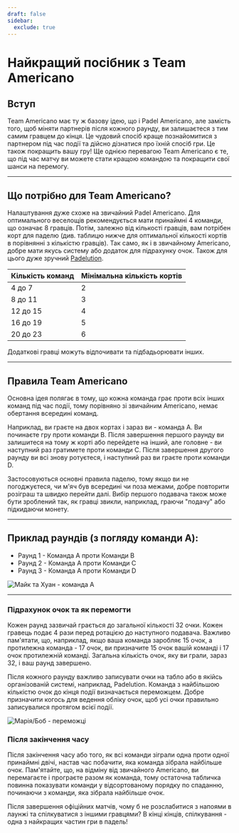 ```yaml
---
draft: false
sidebar:
  exclude: true
---
```


# Найкращий посібник з Team Americano

## Вступ

Team Americano має ту ж базову ідею, що і Padel Americano, але замість того, щоб міняти партнерів після кожного раунду, ви залишаєтеся з тим самим гравцем до кінця. Це чудовий спосіб краще познайомитися з партнером під час події та дійсно дізнатися про їхній спосіб гри. Це також покращить вашу гру! Ще однією перевагою Team Americano є те, що під час матчу ви можете стати кращою командою та покращити свої шанси на перемогу.

---

## Що потрібно для Team Americano?

Налаштування дуже схоже на звичайний Padel Americano. Для оптимального веселощів рекомендується мати принаймні 4 команди, що означає 8 гравців. Потім, залежно від кількості гравців, вам потрібен корт для паделю (див. таблицю нижче для оптимальної кількості кортів в порівнянні з кількістю гравців). Так само, як і в звичайному Americano, добре мати якусь систему або додаток для підрахунку очок. Також для цього дуже зручний [Padelution](https://www.padelution.com/americano).

| Кількість команд | Мінімальна кількість кортів |
|-----------------|--------------------------|
|      4 до 7     |             2            |
|     8 до 11     |             3            |
|     12 до 15    |             4            |
|     16 до 19    |             5            |
|     20 до 23    |             6            |

Додаткові гравці можуть відпочивати та підбадьорювати інших.

---

## Правила Team Americano

Основна ідея полягає в тому, що кожна команда грає проти всіх інших команд під час події, тому порівняно зі звичайним Americano, немає обертання всередині команд.

Наприклад, ви граєте на двох кортах і зараз ви - команда A. Ви починаєте гру проти команди B. Після завершення першого раунду ви залишитеся на тому ж корті або перейдете на інший, але головне - ви наступний раз гратимете проти команди C. Після завершення другого раунду ви всі знову ротуєтеся, і наступний раз ви граєте проти команди D.

Застосовуються основні правила паделю, тому якщо ви не погоджуєтеся, чи м'яч був всередині чи поза межами, добре повторити розіграш та швидко перейти далі. Вибір першого подавача також може бути зроблений так, як гравці звикли, наприклад, граючи "подачу" або підкидаючи монету.

---

## Приклад раундів (з погляду команди A):
- Раунд 1 - Команда A проти Команди B
- Раунд 2 - Команда A проти Команди C
- Раунд 3 - Команда A проти Команди D

![Майк та Хуан - команда A](/uk/images/team-americano.png "Майк та Хуан - команда A")

---

### Підрахунок очок та як перемогти

Кожен раунд зазвичай грається до загальної кількості 32 очки. Кожен гравець подає 4 рази перед ротацією до наступного подавача. Важливо пам'ятати, що, наприклад, якщо ваша команда заробляє 15 очок, а протилежна команда - 17 очок, ви призначите 15 очок вашій команді і 17 очок протилежній команді. Загальна кількість очок, яку ви грали, зараз 32, і ваш раунд завершено.

Після кожного раунду важливо записувати очки на табло або в якійсь організованій системі, наприклад, Padelution. Команда з найбільшою кількістю очок до кінця події визначається переможцем. Добре призначити когось для ведення обліку очок, щоб усі очки правильно записувалися протягом всієї події.

![Марія/Боб - переможці](/uk/images/team-americano-scores.png "Марія/Боб - переможці")

### Після закінчення часу

Після закінчення часу або того, як всі команди зіграли одна проти одної принаймні двічі, настав час побачити, яка команда зібрала найбільше очок. Пам'ятайте, що, на відміну від звичайного Americano, ви перемагаєте і програєте разом як команда, тому остаточна табличка повинна показувати команди у відсортованому порядку по спаданню, починаючи з команди, яка зібрала найбільше очок.

Після завершення офіційних матчів, чому б не розслабитися з напоями в лаунжі та спілкуватися з іншими гравцями? В кінці кінців, спілкування - одна з найкращих частин гри в падель!